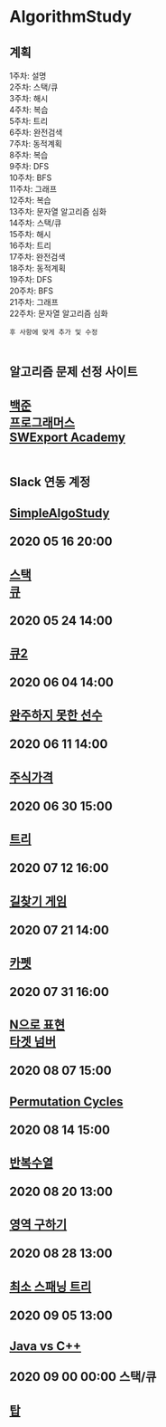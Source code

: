 # AlgorithmStudy
계획
--------------------
1주차: 설명<br>
2주차: 스택/큐<br>
3주차: 해시<br>
4주차: 복습<br>
5주차: 트리<br>
6주차: 완전검색<br>
7주차: 동적계획<br>
8주차: 복습<br>
9주차: DFS<br>
10주차: BFS<br>
11주차: 그래프<br>
12주차: 복습<br>
13주차: 문자열 알고리즘 심화
<br>
14주차: 스택/큐<br>
15주차: 해시<br>
16주차: 트리<br>
17주차: 완전검색<br>
18주차: 동적계획<br>
19주차: DFS<br>
20주차: BFS<br>
21주차: 그래프<br>
22주차: 문자열 알고리즘 심화

```후 사항에 맞게 추가 및 수정```
<br>
<br>

알고리즘 문제 선정 사이트
--------------------
[백준](https://swexpertacademy.com)<br>
[프로그래머스](https://programmers.co.kr)<br>
[SWExport Academy](https://swexpertacademy.com)<br>
<br>
<br>
Slack 연동 계정
--------------------

[SimpleAlgoStudy](https://simplealgostudy.slack.com)
<br>
<br>
2020 05 16 20:00
--------------------
[스택](https://www.acmicpc.net/problem/10828)<br> 
[큐](https://www.acmicpc.net/problem/10845)
<br>
<br>
2020 05 24 14:00
--------------------
[큐2](https://www.acmicpc.net/problem/18258)
<br>
<br>
2020 06 04 14:00
--------------------
[완주하지 못한 선수](https://programmers.co.kr/learn/courses/30/lessons/42576?language=cpp)
<br>
<br>
2020 06 11 14:00
--------------------
[주식가격](https://programmers.co.kr/learn/courses/30/lessons/42584)
<br>
<br>
2020 06 30 15:00
--------------------
[트리](https://www.acmicpc.net/problem/1068)
<br>
<br>
2020 07 12 16:00
--------------------
[길찾기 게임](https://programmers.co.kr/learn/courses/30/lessons/42892?language=cpp)
<br>
<br>
2020 07 21 14:00
--------------------
[카펫](https://programmers.co.kr/learn/courses/30/lessons/42842?language=java)
<br>
<br>
2020 07 31 16:00
--------------------
[N으로 표현](https://programmers.co.kr/learn/courses/30/lessons/42895?language=cpp) <br>
[타겟 넘버](https://programmers.co.kr/learn/courses/30/lessons/43165?language=cpp) 
<br>
<br>
2020 08 07 15:00
--------------------
[Permutation Cycles](https://www.acmicpc.net/problem/10451)
<br>
<br>
2020 08 14 15:00
--------------------
[반복수열](https://www.acmicpc.net/problem/2331)
<br>
<br>
2020 08 20 13:00
--------------------
[영역 구하기](https://www.acmicpc.net/problem/2583)
<br>
<br>
2020 08 28 13:00
--------------------
[최소 스패닝 트리](https://www.acmicpc.net/problem/1197)
<br>
<br>
2020 09 05 13:00
--------------------
[Java vs C++](https://www.acmicpc.net/problem/3613)
<br>
<br>
2020 09 00 00:00 스택/큐 
--------------------
[탑](https://www.acmicpc.net/problem/2493)
<br>
<br>
--------------------